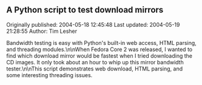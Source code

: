 ## A Python script to test download mirrors

Originally published: 2004-05-18 12:45:48
Last updated: 2004-05-19 21:28:55
Author: Tim Lesher

Bandwidth testing is easy with Python's built-in web access, HTML parsing, and threading modules.\n\nWhen Fedora Core 2 was released, I wanted to find which download mirror would be fastest when I tried downloading the CD images.  It only took about an hour to whip up this mirror bandwidth tester.\n\nThis script demonstrates web download, HTML parsing, and some interesting threading issues.